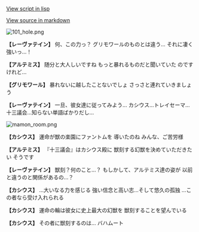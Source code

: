 [View script in lisp](../scripts/100803033.txt)

[View source in markdown](100803033.md)

![101_hole.png](../images/backgrounds/101_hole.png)

**【レーヴァテイン】**
何、この力っ？
グリモワールのものとは違う…
それに凄く強いっ…！

**【アルテミス】**
随分と大人しいですね
もっと暴れるものだと聞いていた
のですけれど…

**【グリモワール】**
暴れないに越したことないでしょ
さっさと連れていきましょう

**【レーヴァテイン】**
一旦、彼女達に従ってみよう…
カシウス…トレイセーマ…
十三議会…知らない単語ばかりだし…

![mamon_room.png](../images/backgrounds/mamon_room.png)

**【カシウス】**
運命が獣の楽園にファントムを
導いたのね
みんな、ご苦労様

**【アルテミス】**
『十三議会』はカシウス殿に
獣刻する幻獣を決めていただきたい
そうです

**【レーヴァテイン】**
獣刻？何のこと…？
もしかして、アルテミス達の姿が
以前と違うのと関係があるの…？

**【カシウス】**
…大いなる力を感じる
強い信念と高い志…そして悠久の孤独
…この者なら受け入れられる

**【カシウス】**
運命の輪は彼女に史上最大の幻獣を
獣刻することを望んでいる

**【カシウス】**
その者に獣刻するのは…
バハムート